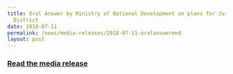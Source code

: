```yaml
---
title: Oral Answer by Ministry of National Development on plans for Jurong Lake
  District
date: 2018-07-11
permalink: /news/media-releases/2018-07-11-oralanswermnd
layout: post
---
```

<h3 style="color:#124596; font-weight:bold;"><a href="https://www.mnd.gov.sg/newsroom/parliament-matters/q-as/view/oral-answer-by-ministry-of-national-development-on-plans-for-jurong-lake-district">Read the media release</a></h3>